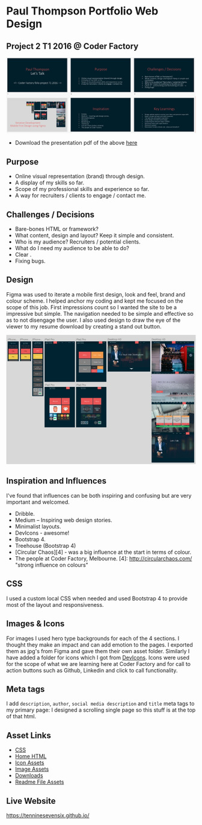 
# Paul Thompson Portfolio Web Design
## Project 2 T1 2016 @ Coder Factory
![Alt text](readme-images/project-presentation-readme.jpg?raw=true "Optional Title")
- Download the presentation pdf of the above [here][1]

[1]: downloads/paul-thompson-portfolio-project-t1-2016.pdf "Paul-Thompson-Portfolio-Project-T1-2016"

## Purpose

- Online visual representation (brand) through design.
- A display of my skills so far.
- Scope of my professional skills and experience so far.
- A way for recruiters / clients to engage / contact me.

## Challenges / Decisions

- Bare-bones HTML or framework? 
- What content, design and layout? Keep it simple and consistent.
- Who is my audience? Recruiters / potential clients.
- What do I need my audience to be able to do?
- Clear <!-- commenting and formatting of code -->. 
- Fixing bugs.

## Design

Figma was used to iterate a mobile first design, look and feel, brand and colour scheme. I helped anchor my coding and kept me focused on the scope of this job. First impressions count so I wanted the site to be a impressive but simple. The navigation needed to be simple and effective so as to not disengage the user. I also used design to draw the eye of the viewer to my resume download by creating a stand out button.

![Alt text](readme-images/figma-iteration.jpg?raw=true "Optional Title")

## Inspiration and Influences

I've found that influences can be both inspiring and confusing but are very important and welcomed. 

- Dribble.
- Medium – Inspiring web design stories.
- Minimalist layouts.
- DevIcons - awesome!
- Bootstrap 4.
- Treehouse (Bootstrap 4)
- [Circular Chaos][4] - was a big influence at the start in terms of colour.
- The people at Coder Factory, Melbourne.
[4]: http://circularchaos.com/ "strong influence on colours"

## CSS

I used a custom local CSS when needed and used Bootstrap 4 to provide most of the layout and responsiveness. 

## Images & Icons

For images I used hero type backgrounds for each of the 4 sections. I thought they make an impact and can add emotion to the pages. I exported them as jpg's from Figma and gave them their own asset folder. Similarly I have added a folder for icons which I got from [DevIcons][3]. Icons were used for the scope of what we are learning here at Coder Factory and for call to action buttons such as Github, Linkedin and click to call functionality.

[3]: http://devicon.fr "awesome resource"

## Meta tags

I add `description`, `author`, `social media description` and `title` meta tags to my primary page: I designed a scrolling single page so this stuff is at the top of that html.

## Asset Links

- [CSS](css/main.css)
- [Home HTML](index.html)
- [Icon Assets](icons/)
- [Image Assets](/images/)
- [Downloads](downloads/)
- [Readme File Assets](readme/)

## Live Website

https://tenninesevensix.github.io/
